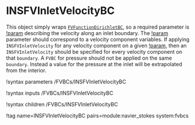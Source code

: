 # INSFVInletVelocityBC

This object simply wraps [`FVFunctionDirichletBC`](FVFunctionDirichletBC.md), so a
required parameter is [!param](/FVBCs/INSFVInletVelocityBC/functor) describing the velocity along an inlet
boundary. The [!param](/FVBCs/INSFVInletVelocityBC/variable) parameter should correspond to a velocity component
variables. If applying `INSFVInletVelocity` for any velocity component on a given
[!param](/FVBCs/INSFVInletVelocityBC/boundary), then an `INSFVInletVelocity` should be specified for every velocity
component on that `boundary`. A `FVBC` for pressure should not be applied on the
same `boundary`. Instead a value for the pressure at the inlet will be extrapolated
from the interior.

!syntax parameters /FVBCs/INSFVInletVelocityBC

!syntax inputs /FVBCs/INSFVInletVelocityBC

!syntax children /FVBCs/INSFVInletVelocityBC

!tag name=INSFVInletVelocityBC pairs=module:navier_stokes system:fvbcs
